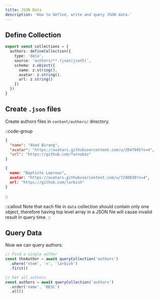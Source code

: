 ```yaml
---
title: JSON Data
description: 'How to define, write and query JSON data.'
---
```


## Define Collection

```ts [content.config.ts]
export const collections = {
  authors: defineCollection({
    type: 'data',
    source: 'authors/**.(json|json5)',
    schema: z.object({
      name: z.string(),
      avatar: z.string(),
      url: z.string()
    })
  })
}

```

## Create `.json` files

Create authors files in `content/authors/` directory.

::code-group
```json [farnabaz.json]
{
  "name": "Ahad Birang",
  "avatar": "https://avatars.githubusercontent.com/u/2047945?v=4",
  "url": "https://github.com/farnabaz"
}
```


```json [larbish.json5]
{
  name: "Baptiste Leproux",
  avatar: "https://avatars.githubusercontent.com/u/7290030?v=4",
  url: "https://github.com/larbish"
}
```
::

::callout
Note that each file in `data` collection should contain only one object, therefore having top level array in a JSON file will cause invalid result in query time.
::

## Query Data

Now we can query authors:

```ts
// Find a single author
const theAuthor = await queryCollection('authors')
  .where('stem', '=', 'larbish')
  .first()

// Get all authors
const authors = await queryCollection('authors')
  .order('name', 'DESC')
  .all()
```